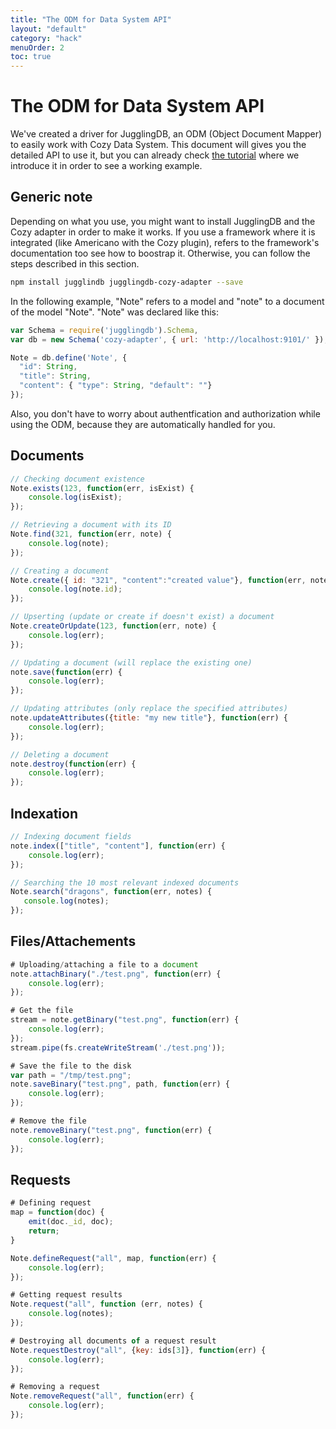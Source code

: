 ```yaml
---
title: "The ODM for Data System API"
layout: "default"
category: "hack"
menuOrder: 2
toc: true
---
```


# The ODM for Data System API

We've created a driver for JugglingDB, an ODM (Object Document Mapper) to easily work with Cozy Data System. This document will gives you the detailed API to use it, but you can already check [the tutorial](/hack/getting-started/play-with-data-system.html) where we introduce it in order to see a working example.

## Generic note
Depending on what you use, you might want to install JugglingDB and the Cozy adapter in order to make it works. If you use a framework where it is integrated (like Americano with the Cozy plugin), refers to the framework's documentation too see how to boostrap it. Otherwise, you can follow the steps described in this section.


```bash
npm install jugglindb jugglingdb-cozy-adapter --save
```

In the following example, "Note" refers to a model and "note" to a document of the model "Note". "Note" was declared like this:
```javascript
var Schema = require('jugglingdb').Schema,
var db = new Schema('cozy-adapter', { url: 'http://localhost:9101/' });

Note = db.define('Note', {
  "id": String,
  "title": String,
  "content": { "type": String, "default": ""}
});
```

Also, you don't have to worry about authentfication and authorization while using the ODM, because they are automatically handled for you.

## Documents

```javascript
// Checking document existence
Note.exists(123, function(err, isExist) {
    console.log(isExist);
});

// Retrieving a document with its ID
Note.find(321, function(err, note) {
    console.log(note);
});

// Creating a document
Note.create({ id: "321", "content":"created value"}, function(err, note) {
    console.log(note.id);
});

// Upserting (update or create if doesn't exist) a document
Note.createOrUpdate(123, function(err, note) {
    console.log(err);
});

// Updating a document (will replace the existing one)
note.save(function(err) {
    console.log(err);
});

// Updating attributes (only replace the specified attributes)
note.updateAttributes({title: "my new title"}, function(err) {
    console.log(err);
});

// Deleting a document
note.destroy(function(err) {
    console.log(err);
});
```

## Indexation

```javascript
// Indexing document fields
note.index(["title", "content"], function(err) {
    console.log(err);
});

// Searching the 10 most relevant indexed documents
Note.search("dragons", function(err, notes) {
   console.log(notes);
});
```


## Files/Attachements

```javascript
# Uploading/attaching a file to a document
note.attachBinary("./test.png", function(err) {
    console.log(err);
});

# Get the file
stream = note.getBinary("test.png", function(err) {
    console.log(err);
});
stream.pipe(fs.createWriteStream('./test.png'));

# Save the file to the disk
var path = "/tmp/test.png";
note.saveBinary("test.png", path, function(err) {
    console.log(err);
});

# Remove the file
note.removeBinary("test.png", function(err) {
    console.log(err);
});
```

## Requests

```javascript
# Defining request
map = function(doc) {
    emit(doc._id, doc);
    return;
}

Note.defineRequest("all", map, function(err) {
    console.log(err);
});

# Getting request results
Note.request("all", function (err, notes) {
    console.log(notes);
});

# Destroying all documents of a request result
Note.requestDestroy("all", {key: ids[3]}, function(err) {
    console.log(err);
});

# Removing a request
Note.removeRequest("all", function(err) {
    console.log(err);
});
```
